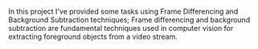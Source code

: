 
In this project I've provided some tasks using Frame Differencing and Background Subtraction techniques; 
Frame differencing and background subtraction are fundamental techniques used in computer vision for extracting foreground objects from a video stream.
